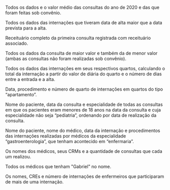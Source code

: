 Todos os dados e o valor médio das consultas do ano de 2020 e das que foram feitas sob convênio.

Todos os dados das internações que tiveram data de alta maior que a data prevista para a alta.

Receituário completo da primeira consulta registrada com receituário associado.

Todos os dados da consulta de maior valor e também da de menor valor (ambas as consultas não foram realizadas sob convênio).

Todos os dados das internações em seus respectivos quartos, calculando o total da internação a partir do valor de diária do quarto e o número de dias entre a entrada e a alta.

Data, procedimento e número de quarto de internações em quartos do tipo “apartamento”.

Nome do paciente, data da consulta e especialidade de todas as consultas em que os pacientes eram menores de 18 anos na data da consulta e cuja especialidade não seja “pediatria”, ordenando por data de realização da consulta.

Nome do paciente, nome do médico, data da internação e procedimentos das internações realizadas por médicos da especialidade “gastroenterologia”, que tenham acontecido em “enfermaria”.

Os nomes dos médicos, seus CRMs e a quantidade de consultas que cada um realizou.

Todos os médicos que tenham "Gabriel" no nome. 

Os nomes, CREs e número de internações de enfermeiros que participaram de mais de uma internação.
